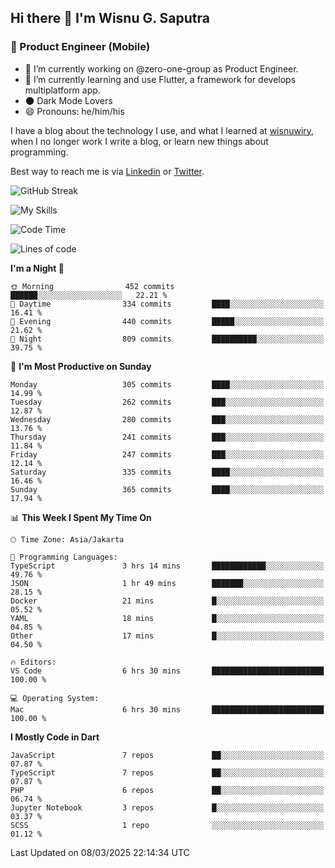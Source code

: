 ## Hi there 👋 I'm Wisnu G. Saputra

### :mobile_phone_off: Product Engineer (Mobile)

- 🔭 I’m currently working on @zero-one-group as Product Engineer.
- 🌱 I’m currently learning and use Flutter, a framework for develops multiplatform app.
- 🌑 Dark Mode Lovers
- 😄 Pronouns: he/him/his

I have a blog about the technology I use, and what I learned at [wisnuwiry](https://wisnuwiry.space/), when I no longer work I write a blog, or learn new things about programming.

Best way to reach me is via [Linkedin](https://www.linkedin.com/in/wisnu-saputra/) or [Twitter](https://twitter.com/wisnuwiry).

![GitHub Streak](https://streak-stats.demolab.com?user=wisnuwiry&theme=dark&hide_border=true)

![My Skills](https://skillicons.dev/icons?i=dart,flutter,kotlin,swift,go,js,css,neovim,git,linux&perline=5)

<!--START_SECTION:waka-->
![Code Time](http://img.shields.io/badge/Code%20Time-1%2C742%20hrs%2024%20mins-blue)

![Lines of code](https://img.shields.io/badge/From%20Hello%20World%20I%27ve%20Written-3.9%20million%20lines%20of%20code-blue)

**I'm a Night 🦉** 

```text
🌞 Morning                452 commits         ██████░░░░░░░░░░░░░░░░░░░   22.21 % 
🌆 Daytime                334 commits         ████░░░░░░░░░░░░░░░░░░░░░   16.41 % 
🌃 Evening                440 commits         █████░░░░░░░░░░░░░░░░░░░░   21.62 % 
🌙 Night                  809 commits         ██████████░░░░░░░░░░░░░░░   39.75 % 
```
📅 **I'm Most Productive on Sunday** 

```text
Monday                   305 commits         ████░░░░░░░░░░░░░░░░░░░░░   14.99 % 
Tuesday                  262 commits         ███░░░░░░░░░░░░░░░░░░░░░░   12.87 % 
Wednesday                280 commits         ███░░░░░░░░░░░░░░░░░░░░░░   13.76 % 
Thursday                 241 commits         ███░░░░░░░░░░░░░░░░░░░░░░   11.84 % 
Friday                   247 commits         ███░░░░░░░░░░░░░░░░░░░░░░   12.14 % 
Saturday                 335 commits         ████░░░░░░░░░░░░░░░░░░░░░   16.46 % 
Sunday                   365 commits         ████░░░░░░░░░░░░░░░░░░░░░   17.94 % 
```


📊 **This Week I Spent My Time On** 

```text
🕑︎ Time Zone: Asia/Jakarta

💬 Programming Languages: 
TypeScript               3 hrs 14 mins       ████████████░░░░░░░░░░░░░   49.76 % 
JSON                     1 hr 49 mins        ███████░░░░░░░░░░░░░░░░░░   28.15 % 
Docker                   21 mins             █░░░░░░░░░░░░░░░░░░░░░░░░   05.52 % 
YAML                     18 mins             █░░░░░░░░░░░░░░░░░░░░░░░░   04.85 % 
Other                    17 mins             █░░░░░░░░░░░░░░░░░░░░░░░░   04.50 % 

🔥 Editors: 
VS Code                  6 hrs 30 mins       █████████████████████████   100.00 % 

💻 Operating System: 
Mac                      6 hrs 30 mins       █████████████████████████   100.00 % 
```

**I Mostly Code in Dart** 

```text
JavaScript               7 repos             ██░░░░░░░░░░░░░░░░░░░░░░░   07.87 % 
TypeScript               7 repos             ██░░░░░░░░░░░░░░░░░░░░░░░   07.87 % 
PHP                      6 repos             ██░░░░░░░░░░░░░░░░░░░░░░░   06.74 % 
Jupyter Notebook         3 repos             █░░░░░░░░░░░░░░░░░░░░░░░░   03.37 % 
SCSS                     1 repo              ░░░░░░░░░░░░░░░░░░░░░░░░░   01.12 % 
```




 Last Updated on 08/03/2025 22:14:34 UTC
<!--END_SECTION:waka-->
